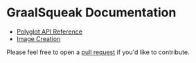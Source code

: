# GraalSqueak Documentation

- [Polyglot API Reference](polyglot-api.md)
- [Image Creation](images.md)

Please feel free to open a [pull request][pull_request] if you'd like to
contribute.

[pull_request]: https://help.github.com/en/github/collaborating-with-issues-and-pull-requests/creating-a-pull-request
